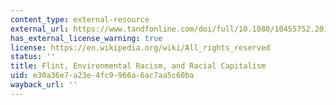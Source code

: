 ```yaml
---
content_type: external-resource
external_url: https://www.tandfonline.com/doi/full/10.1080/10455752.2016.1213013
has_external_license_warning: true
license: https://en.wikipedia.org/wiki/All_rights_reserved
status: ''
title: Flint, Environmental Racism, and Racial Capitalism
uid: e30a36e7-a23e-4fc9-966a-6ac7aa5c60ba
wayback_url: ''
---
```

